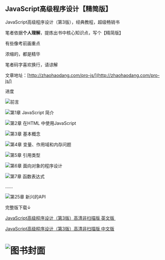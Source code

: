 ## JavaScript高级程序设计【精简版】

JavaScript高级程序设计（第3版），经典教程，超级畅销书

笔者依据**个人理解**，提炼出书中核心知识点，写个【精简版】

有些像考前画重点

浓缩的，都是精华

笔者码字喜欢换行，请谅解

文章地址：[http://zhaohaodang.com/pro-js/](http://zhaohaodang.com/pro-js/)


进度

 ![](http://progressed.io/bar/100?title=completed)前言

 ![](http://progressed.io/bar/100?title=completed)第1章 JavaScript 简介

 ![](http://progressed.io/bar/100?title=completed)第2章 在HTML 中使用JavaScript

 ![](http://progressed.io/bar/100?title=completed)第3章 基本概念

 ![](http://progressed.io/bar/100?title=completed)第4章 变量、作用域和内存问题

 ![](http://progressed.io/bar/100?title=completed)第5章 引用类型

 ![](http://progressed.io/bar/60?title=completed)第6章 面向对象的程序设计

 ![](http://progressed.io/bar/0?title=completed)第7章 函数表达式

  ......

 ![](http://progressed.io/bar/0?title=completed)第25章 新兴的API

完整版下载↓

[JavaScript高级程序设计（第3版）高清非扫描版 英文版 ](http://download.csdn.net/download/cocoos/9749983)

[JavaScript高级程序设计（第3版）高清非扫描版 中文版](http://download.csdn.net/download/cocoos/9749980)


![图书封面](https://sinacloud.net/pro-js/cover.jpg)
=======
